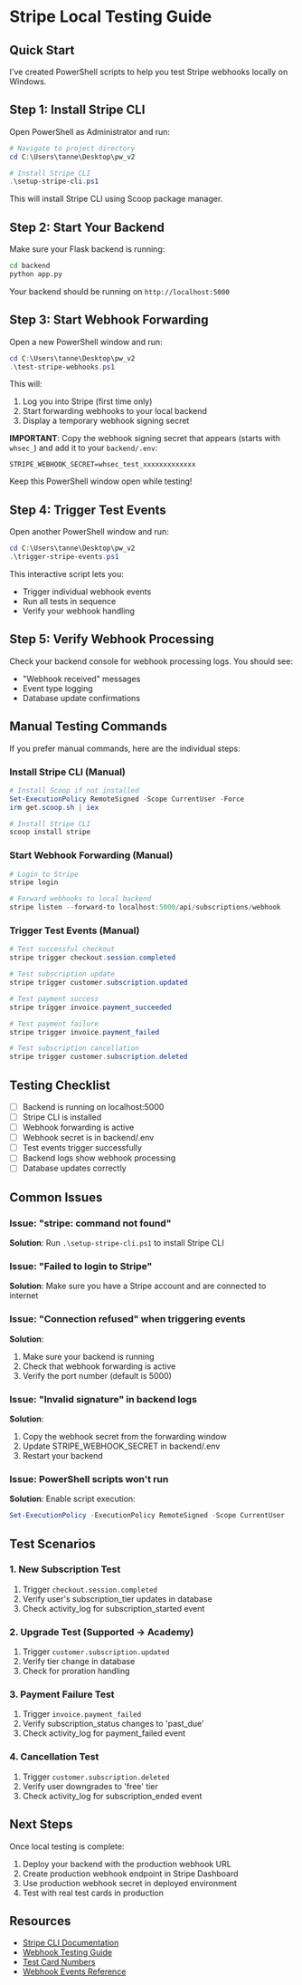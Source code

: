 # Stripe Local Testing Guide

## Quick Start

I've created PowerShell scripts to help you test Stripe webhooks locally on Windows.

## Step 1: Install Stripe CLI

Open PowerShell as Administrator and run:

```powershell
# Navigate to project directory
cd C:\Users\tanne\Desktop\pw_v2

# Install Stripe CLI
.\setup-stripe-cli.ps1
```

This will install Stripe CLI using Scoop package manager.

## Step 2: Start Your Backend

Make sure your Flask backend is running:

```bash
cd backend
python app.py
```

Your backend should be running on `http://localhost:5000`

## Step 3: Start Webhook Forwarding

Open a new PowerShell window and run:

```powershell
cd C:\Users\tanne\Desktop\pw_v2
.\test-stripe-webhooks.ps1
```

This will:
1. Log you into Stripe (first time only)
2. Start forwarding webhooks to your local backend
3. Display a temporary webhook signing secret

**IMPORTANT**: Copy the webhook signing secret that appears (starts with `whsec_`) and add it to your `backend/.env`:

```env
STRIPE_WEBHOOK_SECRET=whsec_test_xxxxxxxxxxxxx
```

Keep this PowerShell window open while testing!

## Step 4: Trigger Test Events

Open another PowerShell window and run:

```powershell
cd C:\Users\tanne\Desktop\pw_v2
.\trigger-stripe-events.ps1
```

This interactive script lets you:
- Trigger individual webhook events
- Run all tests in sequence
- Verify your webhook handling

## Step 5: Verify Webhook Processing

Check your backend console for webhook processing logs. You should see:
- "Webhook received" messages
- Event type logging
- Database update confirmations

## Manual Testing Commands

If you prefer manual commands, here are the individual steps:

### Install Stripe CLI (Manual)

```powershell
# Install Scoop if not installed
Set-ExecutionPolicy RemoteSigned -Scope CurrentUser -Force
irm get.scoop.sh | iex

# Install Stripe CLI
scoop install stripe
```

### Start Webhook Forwarding (Manual)

```powershell
# Login to Stripe
stripe login

# Forward webhooks to local backend
stripe listen --forward-to localhost:5000/api/subscriptions/webhook
```

### Trigger Test Events (Manual)

```powershell
# Test successful checkout
stripe trigger checkout.session.completed

# Test subscription update
stripe trigger customer.subscription.updated

# Test payment success
stripe trigger invoice.payment_succeeded

# Test payment failure
stripe trigger invoice.payment_failed

# Test subscription cancellation
stripe trigger customer.subscription.deleted
```

## Testing Checklist

- [ ] Backend is running on localhost:5000
- [ ] Stripe CLI is installed
- [ ] Webhook forwarding is active
- [ ] Webhook secret is in backend/.env
- [ ] Test events trigger successfully
- [ ] Backend logs show webhook processing
- [ ] Database updates correctly

## Common Issues

### Issue: "stripe: command not found"
**Solution**: Run `.\setup-stripe-cli.ps1` to install Stripe CLI

### Issue: "Failed to login to Stripe"
**Solution**: Make sure you have a Stripe account and are connected to internet

### Issue: "Connection refused" when triggering events
**Solution**: 
1. Make sure your backend is running
2. Check that webhook forwarding is active
3. Verify the port number (default is 5000)

### Issue: "Invalid signature" in backend logs
**Solution**: 
1. Copy the webhook secret from the forwarding window
2. Update STRIPE_WEBHOOK_SECRET in backend/.env
3. Restart your backend

### Issue: PowerShell scripts won't run
**Solution**: Enable script execution:
```powershell
Set-ExecutionPolicy -ExecutionPolicy RemoteSigned -Scope CurrentUser
```

## Test Scenarios

### 1. New Subscription Test
1. Trigger `checkout.session.completed`
2. Verify user's subscription_tier updates in database
3. Check activity_log for subscription_started event

### 2. Upgrade Test (Supported → Academy)
1. Trigger `customer.subscription.updated`
2. Verify tier change in database
3. Check for proration handling

### 3. Payment Failure Test
1. Trigger `invoice.payment_failed`
2. Verify subscription_status changes to 'past_due'
3. Check activity_log for payment_failed event

### 4. Cancellation Test
1. Trigger `customer.subscription.deleted`
2. Verify user downgrades to 'free' tier
3. Check activity_log for subscription_ended event

## Next Steps

Once local testing is complete:
1. Deploy your backend with the production webhook URL
2. Create production webhook endpoint in Stripe Dashboard
3. Use production webhook secret in deployed environment
4. Test with real test cards in production

## Resources

- [Stripe CLI Documentation](https://stripe.com/docs/stripe-cli)
- [Webhook Testing Guide](https://stripe.com/docs/webhooks/test)
- [Test Card Numbers](https://stripe.com/docs/testing)
- [Webhook Events Reference](https://stripe.com/docs/api/events/types)